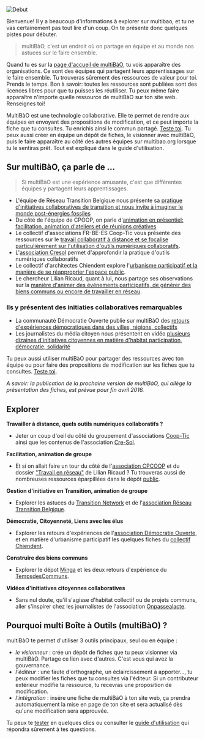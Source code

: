 ![Debut](https://framapic.org/oJfJGFYuQWMX/yJFwCXEKUBHh.jpg)

Bienvenue! Il y a beaucoup d'informations à explorer sur multibao, et tu ne vas certainement pas tout lire d'un coup. On te présente donc quelques pistes pour débuter.

> multiBàO, c'est un endroit où on partage en équipe et au monde nos astuces sur le faire ensemble.

Quand tu es sur la [page d'accueil de multiBàO](http://multibao.org), tu vois apparaître des organisations. Ce sont des équipes qui partagent leurs apprentissages sur le faire ensemble. Tu trouveras sûrement des ressources de valeur pour toi. Prends le temps. Bon à savoir: toutes les ressources sont publiées sont des licences libres pour que tu puisses les réutiliser. Tu peux même faire apparaître n'importe quelle ressource de multiBàO sur ton site web. Renseignes toi! 

MultiBàO est une technologie collaborative. Elle te permet de rendre aux équipes en envoyant des propositions de modification, et ce peut importe la fiche que tu consultes. Tu enrichis ainsi le commun partagé. [Teste toi](http://www.multibao.org/multibao/documentation/test).
Tu peux aussi créer en équipe un dépôt de fiches, le visionner avec multiBàO, puis le faire apparaître au côté des autres équipes sur multibao.org lorsque tu le sentiras prêt. Tout est expliqué dans le guide d'utilisation. 

## Sur multiBàO, ça parle de ...

> Si multiBàO est une expérience amusante, c'est que différentes équipes y partagent leurs apprentissages.

* L'équipe de Réseau Transition Belgique nous présente sa [pratique d'initiatives collaboratives de transition et nous invite à imaginer le monde post-énergies fossiles](http://dev.multibao.org/#reseautransitionwb)
* Du côté de l'équipe de CPOOP, on parle d'[animation en présentiel: facilitation, animation d'ateliers et de réunions créatives](http://dev.multibao.org/#cpcoop)
* Le collectif d'associations FR-BE-ES Coop-Tic vous présente des ressources sur le [travail collaboratif à distance et se focalise particulièrement sur l'utilisation d'outils numériques collaboratifs](http://dev.multibao.org/#supagroflorac/cooptic/tree/master/contributions). 
* L'[association Cresol](http://dev.multibao.org/#RomainLalande/Cre-sol) permet d'approfondir la pratique d'outils numériques collaboratifs
* Le collectif d'architectes Chiendent explore l'[urbanisme participatif et la manière de se réapproprier l'espace public](http://dev.multibao.org/#chiendent).
* Le chercheur Lilian Ricaud, quant à lui, nous partage ses observations sur la [manière d'animer des événements participatifs, de générer des biens communs ou encore de travailler en réseau](http://dev.multibao.org/#chiendent). 

### Ils y présentent des initiaties collaboratives remarquables

* La communauté Démocratie Ouverte publie sur multiBàO des [retours d'expériences démocratiques dans des villes, régions, collectifs](http://dev.multibao.org/#alecoz/democratie_ouverte/tree/master/contributions)
* Les journalistes du média citoyen nous présentent en vidéo [plusieurs dizaines d'initiatives citoyennes en matière d'habitat participation, démocratie, solidarité](http://http://dev.multibao.org/#onpassealacte)





Tu peux aussi utiliser multiBàO pour partager des ressources avec ton équipe ou pour faire des propositions de modification sur les fiches que tu consultes. [Teste toi](http://www.multibao.org/multibao/documentation/test).

*A savoir: la publication de la prochaine version de multiBàO, qui allège la présentation des fiches, est prévue pour fin avril 2016.*

## Explorer 

**Travailler à distance, quels outils numériques collaboratifs ?**

* Jeter un coup d'oeil du côté du groupement d'associations [Coop-Tic](http://www.multibao.org/supagroflorac/cooptic/contributions) ainsi que les contenus de l'association [Cre-Sol](http://www.multibao.org/RomainLalande/Cre-sol/).

**Facilitation, animation de groupe**

* Et si on allait faire un tour du côté de l'[association CPCOOP](http://www.multibao.org/multibao/contributions/contributions/cpcoop) et du dossier ["Travail en réseau"](http://www.multibao.org/lilianricaud/travail-en-reseau/) de Lilian Ricaud ? Tu trouveras aussi de nombreuses ressources éparpillées dans le dépôt [public](http://www.multibao.org/multibao/contributions/contributions).

**Gestion d'initiative en Transition, animation de groupe**

* Explorer les astuces du [Transition Network](http://www.multibao.org/reseautransitionwb/reseau_transition/contributions/Ingr%C3%A9dients) et de l'[association Réseau Transition Belgique](http://www.multibao.org/reseautransitionwb/reseau_transition/contributions).

**Démocratie, Citoyenneté, Liens avec les élus**

* Explorer les retours d'expériences de l'[association Démocratie Ouverte](http://www.multibao.org/alecoz/democratie_ouverte/contributions), et en matière d'urbanisme participatif les quelques fiches du [collectif Chiendent](http://www.multibao.org/multibao/contributions/contributions/collectif_chiendent).

**Construire des biens communs**

* Explorer le dépot [Minga](http://www.multibao.org/lilianricaud/Minga/) et les deux retours d'expérience du [TempsdesCommuns](http://www.multibao.org/tempsdescommuns/contributions/).

**Vidéos d'initiatives citoyennes collaboratives**

* Sans nul doute, qu'il s'agisse d'habitat collectif ou de projets communs, aller s'inspirer chez les journalistes de l'association [Onpassealacte](http://www.multibao.org/onpassealacte/videos_initiatives/).

## Pourquoi multi Boîte à Outils (multiBàO) ?

multiBàO te permet d'utiliser 3 outils principaux, seul ou en équipe :

* *le visionneur* : crée un dépôt de fiches que tu peux visionner via multiBàO. Partage ce lien avec d'autres. C'est vous qui avez la gouvernance.
* *l'éditeur* : une faute d'orthographe, un éclaircissement à apporter..., tu peux modifier les fiches que tu consultes via l'éditeur. Si un contributeur extérieur modifie ta ressource, tu recevras une proposition de modification.
* *l'intégration* : insère une fiche de multiBàO à ton site web, ça prendra automatiquement la mise en page de ton site et sera actualisé dès qu'une modification sera approuvée. 

Tu peux te [tester](http://multibao.org/multibao/documentation/test) en quelques clics ou consulter le [guide d'utilisation](http://www.multibao.org/multibao/documentation/README.md) qui répondra sûrement à tes questions.
